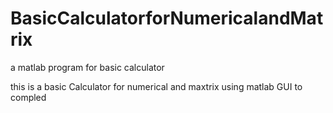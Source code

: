 # BasicCalculatorforNumericalandMatrix
a matlab program for basic calculator

this is a basic Calculator for numerical and maxtrix using matlab GUI to compled
